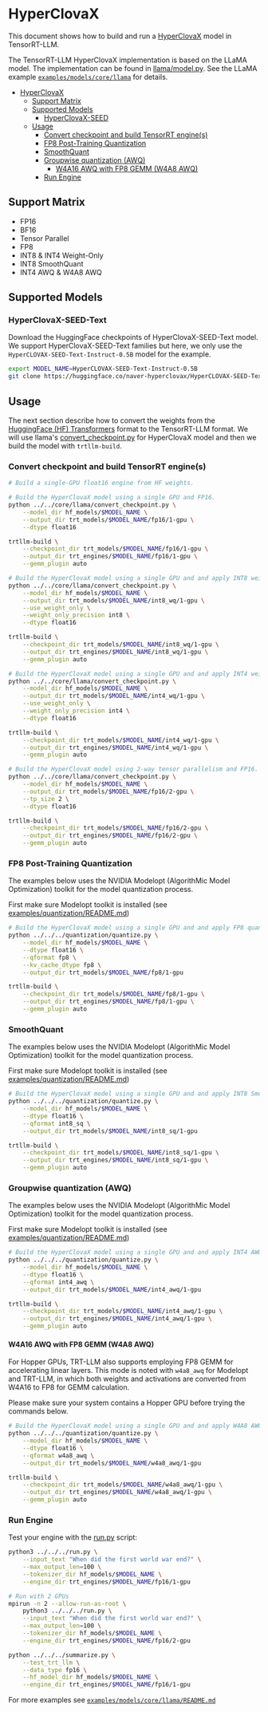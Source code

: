 # HyperClovaX

This document shows how to build and run a [HyperClovaX](https://huggingface.co/naver/hyperclovax) model in TensorRT-LLM.

The TensorRT-LLM HyperClovaX implementation is based on the LLaMA model. The implementation can be found in [llama/model.py](../../../../tensorrt_llm/models/llama/model.py).
See the LLaMA example [`examples/models/core/llama`](../../core/llama) for details.

- [HyperClovaX](#hyperclovax)
  - [Support Matrix](#support-matrix)
  - [Supported Models](#supported-models)
    - [HyperClovaX-SEED](#hyperclovax-seed)
  - [Usage](#usage)
    - [Convert checkpoint and build TensorRT engine(s)](#convert-checkpoint-and-build-tensorrt-engines)
    - [FP8 Post-Training Quantization](#fp8-post-training-quantization)
    - [SmoothQuant](#smoothquant)
    - [Groupwise quantization (AWQ)](#groupwise-quantization-awq)
        - [W4A16 AWQ with FP8 GEMM (W4A8 AWQ)](#w4a16-awq-with-fp8-gemm-w4a8-awq)
    - [Run Engine](#run-engine)

## Support Matrix
  * FP16
  * BF16
  * Tensor Parallel
  * FP8
  * INT8 & INT4 Weight-Only
  * INT8 SmoothQuant
  * INT4 AWQ & W4A8 AWQ

## Supported Models
### HyperClovaX-SEED-Text

Download the HuggingFace checkpoints of HyperClovaX-SEED-Text model. We support HyperClovaX-SEED-Text families but here, we only use the `HyperCLOVAX-SEED-Text-Instruct-0.5B` model for the example.

```bash
export MODEL_NAME=HyperCLOVAX-SEED-Text-Instruct-0.5B
git clone https://huggingface.co/naver-hyperclovax/HyperCLOVAX-SEED-Text-Instruct-0.5B hf_models/$MODEL_NAME
```

## Usage
The next section describe how to convert the weights from the [HuggingFace (HF) Transformers](https://github.com/huggingface/transformers) format to the TensorRT-LLM format. We will use llama's [convert_checkpoint.py](../../core/llama/convert_checkpoint.py) for HyperClovaX model and then we build the model with `trtllm-build`.

### Convert checkpoint and build TensorRT engine(s)

```bash
# Build a single-GPU float16 engine from HF weights.

# Build the HyperClovaX model using a single GPU and FP16.
python ../../core/llama/convert_checkpoint.py \
    --model_dir hf_models/$MODEL_NAME \
    --output_dir trt_models/$MODEL_NAME/fp16/1-gpu \
    --dtype float16

trtllm-build \
    --checkpoint_dir trt_models/$MODEL_NAME/fp16/1-gpu \
    --output_dir trt_engines/$MODEL_NAME/fp16/1-gpu \
    --gemm_plugin auto

# Build the HyperClovaX model using a single GPU and and apply INT8 weight-only quantization.
python ../../core/llama/convert_checkpoint.py \
    --model_dir hf_models/$MODEL_NAME \
    --output_dir trt_models/$MODEL_NAME/int8_wq/1-gpu \
    --use_weight_only \
    --weight_only_precision int8 \
    --dtype float16

trtllm-build \
    --checkpoint_dir trt_models/$MODEL_NAME/int8_wq/1-gpu \
    --output_dir trt_engines/$MODEL_NAME/int8_wq/1-gpu \
    --gemm_plugin auto

# Build the HyperClovaX model using a single GPU and and apply INT4 weight-only quantization.
python ../../core/llama/convert_checkpoint.py \
    --model_dir hf_models/$MODEL_NAME \
    --output_dir trt_models/$MODEL_NAME/int4_wq/1-gpu \
    --use_weight_only \
    --weight_only_precision int4 \
    --dtype float16

trtllm-build \
    --checkpoint_dir trt_models/$MODEL_NAME/int4_wq/1-gpu \
    --output_dir trt_engines/$MODEL_NAME/int4_wq/1-gpu \
    --gemm_plugin auto

# Build the HyperClovaX model using 2-way tensor parallelism and FP16.
python ../../core/llama/convert_checkpoint.py \
    --model_dir hf_models/$MODEL_NAME \
    --output_dir trt_models/$MODEL_NAME/fp16/2-gpu \
    --tp_size 2 \
    --dtype float16

trtllm-build \
    --checkpoint_dir trt_models/$MODEL_NAME/fp16/2-gpu \
    --output_dir trt_engines/$MODEL_NAME/fp16/2-gpu \
    --gemm_plugin auto
```

### FP8 Post-Training Quantization

The examples below uses the NVIDIA Modelopt (AlgorithMic Model Optimization) toolkit for the model quantization process.

First make sure Modelopt toolkit is installed (see [examples/quantization/README.md](/examples/quantization/README.md#preparation))

```bash
# Build the HyperClovaX model using a single GPU and and apply FP8 quantization.
python ../../../quantization/quantize.py \
    --model_dir hf_models/$MODEL_NAME \
    --dtype float16 \
    --qformat fp8 \
    --kv_cache_dtype fp8 \
    --output_dir trt_models/$MODEL_NAME/fp8/1-gpu

trtllm-build \
    --checkpoint_dir trt_models/$MODEL_NAME/fp8/1-gpu \
    --output_dir trt_engines/$MODEL_NAME/fp8/1-gpu \
    --gemm_plugin auto
```

### SmoothQuant

The examples below uses the NVIDIA Modelopt (AlgorithMic Model Optimization) toolkit for the model quantization process.

First make sure Modelopt toolkit is installed (see [examples/quantization/README.md](/examples/quantization/README.md#preparation))

```bash
# Build the HyperClovaX model using a single GPU and and apply INT8 SmoothQuant.
python ../../../quantization/quantize.py \
    --model_dir hf_models/$MODEL_NAME \
    --dtype float16 \
    --qformat int8_sq \
    --output_dir trt_models/$MODEL_NAME/int8_sq/1-gpu

trtllm-build \
    --checkpoint_dir trt_models/$MODEL_NAME/int8_sq/1-gpu \
    --output_dir trt_engines/$MODEL_NAME/int8_sq/1-gpu \
    --gemm_plugin auto
```

### Groupwise quantization (AWQ)

The examples below uses the NVIDIA Modelopt (AlgorithMic Model Optimization) toolkit for the model quantization process.

First make sure Modelopt toolkit is installed (see [examples/quantization/README.md](/examples/quantization/README.md#preparation))

```bash
# Build the HyperClovaX model using a single GPU and and apply INT4 AWQ.
python ../../../quantization/quantize.py \
    --model_dir hf_models/$MODEL_NAME \
    --dtype float16 \
    --qformat int4_awq \
    --output_dir trt_models/$MODEL_NAME/int4_awq/1-gpu

trtllm-build \
    --checkpoint_dir trt_models/$MODEL_NAME/int4_awq/1-gpu \
    --output_dir trt_engines/$MODEL_NAME/int4_awq/1-gpu \
    --gemm_plugin auto
```

#### W4A16 AWQ with FP8 GEMM (W4A8 AWQ)
For Hopper GPUs, TRT-LLM also supports employing FP8 GEMM for accelerating linear layers. This mode is noted with `w4a8_awq` for Modelopt and TRT-LLM, in which both weights and activations are converted from W4A16 to FP8 for GEMM calculation.

Please make sure your system contains a Hopper GPU before trying the commands below.

```bash
# Build the HyperClovaX model using a single GPU and and apply W4A8 AWQ.
python ../../../quantization/quantize.py \
    --model_dir hf_models/$MODEL_NAME \
    --dtype float16 \
    --qformat w4a8_awq \
    --output_dir trt_models/$MODEL_NAME/w4a8_awq/1-gpu

trtllm-build \
    --checkpoint_dir trt_models/$MODEL_NAME/w4a8_awq/1-gpu \
    --output_dir trt_engines/$MODEL_NAME/w4a8_awq/1-gpu \
    --gemm_plugin auto
```

### Run Engine
Test your engine with the [run.py](../run.py) script:

```bash
python3 ../../../run.py \
    --input_text "When did the first world war end?" \
    --max_output_len=100 \
    --tokenizer_dir hf_models/$MODEL_NAME \
    --engine_dir trt_engines/$MODEL_NAME/fp16/1-gpu

# Run with 2 GPUs
mpirun -n 2 --allow-run-as-root \
    python3 ../../../run.py \
    --input_text "When did the first world war end?" \
    --max_output_len=100 \
    --tokenizer_dir hf_models/$MODEL_NAME \
    --engine_dir trt_engines/$MODEL_NAME/fp16/2-gpu

python ../../../summarize.py \
    --test_trt_llm \
    --data_type fp16 \
    --hf_model_dir hf_models/$MODEL_NAME \
    --engine_dir trt_engines/$MODEL_NAME/fp16/1-gpu
```

For more examples see [`examples/models/core/llama/README.md`](../../core/llama/README.md)
